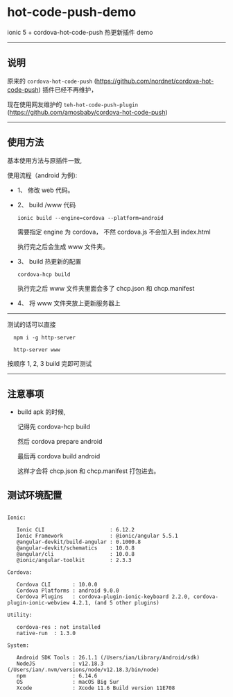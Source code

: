 # hot-code-push-demo

ionic 5 + cordova-hot-code-push 热更新插件 demo

---

## 说明

原来的 `cordova-hot-code-push` (https://github.com/nordnet/cordova-hot-code-push) 插件已经不再维护，

现在使用网友维护的 `teh-hot-code-push-plugin` (https://github.com/amosbaby/cordova-hot-code-push)

---

## 使用方法

基本使用方法与原插件一致,

使用流程（android 为例):

- 1、 修改 web 代码。

- 2、 build /www 代码

      ionic build --engine=cordova --platform=android

  需要指定 engine 为 cordova， 不然 cordova.js 不会加入到 index.html

  执行完之后会生成 www 文件夹。

- 3、 build 热更新的配置

      cordova-hcp build

  执行完之后 www 文件夹里面会多了 chcp.json 和 chcp.manifest

- 4、 将 www 文件夹放上更新服务器上

---

测试的话可以直接

      npm i -g http-server

      http-server www

按顺序 1, 2, 3 build 完即可测试

---

## 注意事项

- build apk 的时候,

  记得先 cordova-hcp build

  然后 cordova prepare android

  最后再 cordova build android

  这样才会将 chcp.json 和 chcp.manifest 打包进去。

## 测试环境配置

```

Ionic:

   Ionic CLI                     : 6.12.2
   Ionic Framework               : @ionic/angular 5.5.1
   @angular-devkit/build-angular : 0.1000.8
   @angular-devkit/schematics    : 10.0.8
   @angular/cli                  : 10.0.8
   @ionic/angular-toolkit        : 2.3.3

Cordova:

   Cordova CLI       : 10.0.0
   Cordova Platforms : android 9.0.0
   Cordova Plugins   : cordova-plugin-ionic-keyboard 2.2.0, cordova-plugin-ionic-webview 4.2.1, (and 5 other plugins)

Utility:

   cordova-res : not installed
   native-run  : 1.3.0

System:

   Android SDK Tools : 26.1.1 (/Users/ian/Library/Android/sdk)
   NodeJS            : v12.18.3 (/Users/ian/.nvm/versions/node/v12.18.3/bin/node)
   npm               : 6.14.6
   OS                : macOS Big Sur
   Xcode             : Xcode 11.6 Build version 11E708
```
